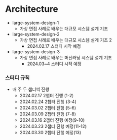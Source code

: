 # Architecture

- large-system-design-1
  - 가상 면접 사례로 배우는 대규모 시스템 설계 기초
- large-system-design-2
  - 가상 면접 사례로 배우는 대규모 시스템 설계 기초 2
    - 2024.02.17 스터디 시작 예정
- large-system-design-3
  - 가상 면접 사례로 배우는 머신러닝 시스템 설계 기초
    - 2024.03~4 스터디 시작 예정

### 스터디 규칙
- 매 주 두 챕터씩 진행
  - 2024.02.17 2챕터 진행 (1-2)
  - 2024.02.24 2챕터 진행 (3-4)
  - 2024.03.02 2챕터 진행 (5-6)
  - 2024.03.09 2챕터 진행 (7-8)
  - 2024.03.16 2챕터 진행 예정(9-10)
  - 2024.03.23 2챕터 진행 예정(11-12)
  - 2024.03.30 2챕터 진행 예정(13)